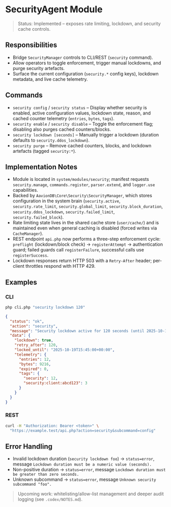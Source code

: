 # SecurityAgent Module

> Status: Implemented – exposes rate limiting, lockdown, and security cache controls.

## Responsibilities
- Bridge `SecurityManager` controls to CLI/REST (`security` command).
- Allow operators to toggle enforcement, trigger manual lockdowns, and purge security artefacts.
- Surface the current configuration (`security.*` config keys), lockdown metadata, and live cache telemetry.

## Commands
- `security config` / `security status` – Display whether security is enabled, active configuration values, lockdown state, reason, and cached counter telemetry (`entries`, `bytes`, `tags`).
- `security enable` / `security disable` – Toggle the enforcement flag; disabling also purges cached counters/blocks.
- `security lockdown [seconds]` – Manually trigger a lockdown (duration defaults to `security.ddos_lockdown`).
- `security purge` – Remove cached counters, blocks, and lockdown artefacts (tagged `security:*`).

## Implementation Notes
- Module is located in `system/modules/security`; manifest requests `security.manage`, `commands.register`, `parser.extend`, and `logger.use` capabilities.
- Backed by `AavionDB\Core\Security\SecurityManager`, which stores configuration in the system brain (`security.active`, `security.rate_limit`, `security.global_limit`, `security.block_duration`, `security.ddos_lockdown`, `security.failed_limit`, `security.failed_block`).
- Rate limiting state lives in the shared cache store (`user/cache/`) and is maintained even when general caching is disabled (forced writes via `CacheManager`).
- REST endpoint `api.php` now performs a three-step enforcement cycle: `preflight` (lockdown/block check) → `registerAttempt` → authentication guard; failed guards call `registerFailure`, successful calls use `registerSuccess`.
- Lockdown responses return HTTP 503 with a `Retry-After` header; per-client throttles respond with HTTP 429.

## Examples

### CLI
```bash
php cli.php "security lockdown 120"
```
```json
{
  "status": "ok",
  "action": "security",
  "message": "Security lockdown active for 120 seconds (until 2025-10-19T15:45:00+00:00).",
  "data": {
    "lockdown": true,
    "retry_after": 120,
    "locked_until": "2025-10-19T15:45:00+00:00",
    "telemetry": {
      "entries": 12,
      "bytes": 9216,
      "expired": 0,
      "tags": {
        "security": 12,
        "security:client:abcd123": 3
      }
    }
  }
}
```

### REST
```bash
curl -H "Authorization: Bearer <token>" \
  "https://example.test/api.php?action=security&subcommand=config"
```

## Error Handling
- Invalid lockdown duration (`security lockdown foo`) → `status=error`, message `Lockdown duration must be a numeric value (seconds).`
- Non-positive duration → `status=error`, message `Lockdown duration must be greater than zero seconds.`
- Unknown subcommand → `status=error`, message `Unknown security subcommand "foo".`

> Upcoming work: whitelisting/allow-list management and deeper audit logging (see `.codex/NOTES.md`).
